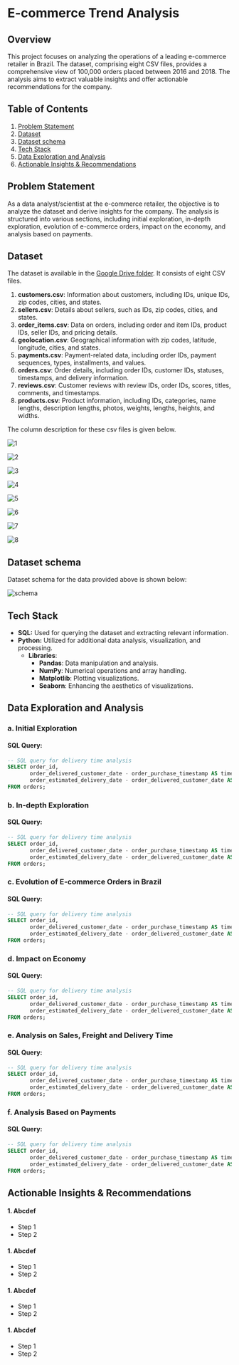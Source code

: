 
# E-commerce Trend Analysis


## Overview
This project focuses on analyzing the operations of a leading e-commerce retailer in Brazil. The dataset, comprising eight CSV files, provides a comprehensive view of 100,000 orders placed between 2016 and 2018. The analysis aims to extract valuable insights and offer actionable recommendations for the company.

## Table of Contents
1. [Problem Statement](#problem-statement)
2. [Dataset](#dataset)
3. [Dataset schema](#Dataset-schema)
4. [Tech Stack](#Tech-Stack)
5. [Data Exploration and Analysis](#Data-Exploration-and-Analysis)
6. [Actionable Insights & Recommendations](#actionable-insights--recommendations)

## Problem Statement

As a data analyst/scientist at the e-commerce retailer, the objective is to analyze the dataset and derive insights for the company. The analysis is structured into various sections, including initial exploration, in-depth exploration, evolution of e-commerce orders, impact on the economy, and analysis based on payments.

## Dataset

The dataset is available in the [Google Drive folder](https://drive.google.com/drive/folders/1TGEc66YKbD443nslRi1bWgVd238gJCnb). It consists of eight CSV files.

1. **customers.csv**: Information about customers, including IDs, unique IDs, zip codes, cities, and states.
2. **sellers.csv**: Details about sellers, such as IDs, zip codes, cities, and states.
3. **order_items.csv**: Data on orders, including order and item IDs, product IDs, seller IDs, and pricing details.
4. **geolocation.csv**: Geographical information with zip codes, latitude, longitude, cities, and states.
5. **payments.csv**: Payment-related data, including order IDs, payment sequences, types, installments, and values.
6. **orders.csv**: Order details, including order IDs, customer IDs, statuses, timestamps, and delivery information.
7. **reviews.csv**: Customer reviews with review IDs, order IDs, scores, titles, comments, and timestamps.
8. **products.csv**: Product information, including IDs, categories, name lengths, description lengths, photos, weights, lengths, heights, and widths.

The column description for these csv files is given below.

![1](https://github.com/devarajv88/e-commerce-trend-analysis-using-bigquery/assets/63098473/a3261d6b-0f02-4f46-992b-90b9ceb33a13)

![2](https://github.com/devarajv88/e-commerce-trend-analysis-using-bigquery/assets/63098473/09b2c04a-b849-486e-be54-4b30854969a0)

![3](https://github.com/devarajv88/e-commerce-trend-analysis-using-bigquery/assets/63098473/8affcd08-decc-4645-8259-00c16a8c6e65)

![4](https://github.com/devarajv88/e-commerce-trend-analysis-using-bigquery/assets/63098473/a2c6261e-ecd1-4b15-b69e-1733726464c3)

![5](https://github.com/devarajv88/e-commerce-trend-analysis-using-bigquery/assets/63098473/0f1dfced-f72d-493b-b353-4abb0ee46bd2)

![6](https://github.com/devarajv88/e-commerce-trend-analysis-using-bigquery/assets/63098473/ed8738bb-f921-40a0-8494-5ab6f38d671a)

![7](https://github.com/devarajv88/e-commerce-trend-analysis-using-bigquery/assets/63098473/38a184fe-3406-4c99-ba0d-5c243e0e421c)

![8](https://github.com/devarajv88/e-commerce-trend-analysis-using-bigquery/assets/63098473/014269a8-c02b-437f-853e-1279d63a23a0)

## Dataset schema
Dataset schema for the data provided above is shown below:

![schema](https://github.com/devarajv88/e-commerce-trend-analysis-using-bigquery/assets/63098473/73c0c8c7-57f0-480a-9cb2-8c187aa66e68)


## Tech Stack

- **SQL:** Used for querying the dataset and extracting relevant information.
- **Python:** Utilized for additional data analysis, visualization, and processing.
  - **Libraries**:
    - **Pandas**: Data manipulation and analysis.
    - **NumPy**: Numerical operations and array handling.
    - **Matplotlib**: Plotting visualizations.
    - **Seaborn**: Enhancing the aesthetics of visualizations.
## Data Exploration and Analysis

### a. Initial Exploration

#### SQL Query:
```sql
-- SQL query for delivery time analysis
SELECT order_id,
       order_delivered_customer_date - order_purchase_timestamp AS time_to_deliver,
       order_estimated_delivery_date - order_delivered_customer_date AS diff_estimated_delivery
FROM orders;
```
### b. In-depth Exploration

#### SQL Query:
```sql
-- SQL query for delivery time analysis
SELECT order_id,
       order_delivered_customer_date - order_purchase_timestamp AS time_to_deliver,
       order_estimated_delivery_date - order_delivered_customer_date AS diff_estimated_delivery
FROM orders;
```
### c. Evolution of E-commerce Orders in Brazil

#### SQL Query:
```sql
-- SQL query for delivery time analysis
SELECT order_id,
       order_delivered_customer_date - order_purchase_timestamp AS time_to_deliver,
       order_estimated_delivery_date - order_delivered_customer_date AS diff_estimated_delivery
FROM orders;
```
### d. Impact on Economy

#### SQL Query:
```sql
-- SQL query for delivery time analysis
SELECT order_id,
       order_delivered_customer_date - order_purchase_timestamp AS time_to_deliver,
       order_estimated_delivery_date - order_delivered_customer_date AS diff_estimated_delivery
FROM orders;
```
### e. Analysis on Sales, Freight and Delivery Time

#### SQL Query:
```sql
-- SQL query for delivery time analysis
SELECT order_id,
       order_delivered_customer_date - order_purchase_timestamp AS time_to_deliver,
       order_estimated_delivery_date - order_delivered_customer_date AS diff_estimated_delivery
FROM orders;
```


### f. Analysis Based on Payments

#### SQL Query:
```sql
-- SQL query for delivery time analysis
SELECT order_id,
       order_delivered_customer_date - order_purchase_timestamp AS time_to_deliver,
       order_estimated_delivery_date - order_delivered_customer_date AS diff_estimated_delivery
FROM orders;
```


## Actionable Insights & Recommendations

#### 1. Abcdef
- Step 1
- Step 2
#### 1. Abcdef
- Step 1
- Step 2
#### 1. Abcdef
- Step 1
- Step 2
#### 1. Abcdef
- Step 1
- Step 2
